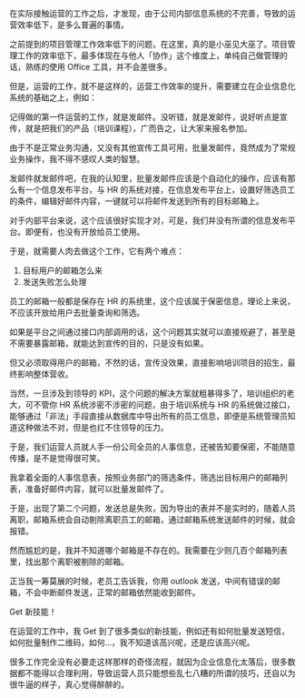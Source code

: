 在实际接触运营的工作之后，才发现，由于公司内部信息系统的不完善，导致的运营效率低下，是多么普遍的事情。

之前提到的项目管理工作效率低下的问题，在这里，真的是小巫见大巫了。项目管理工作的效率低下，最多体现在与他人「协作」这个维度上，单纯自己做管理的话，熟练的使用 Office 工具，并不会差很多。

但是，运营的工作，就不是这样的，运营工作效率的提升，需要建立在企业信息化系统的基础之上，例如：

记得做的第一件运营的工作，就是发邮件。没听错，就是发邮件，说好听点是宣传，就是把我们的产品（培训课程），广而告之，让大家来报名参加。

由于不是正常业务沟通，又没有其他宣传工具可用，批量发邮件，竟然成为了常规业务操作，我不得不感叹人类的智慧。

发邮件就发邮件吧，在我的认知里，批量发邮件应该是个自动化的操作，应该有那么有一个信息发布平台，与 HR 的系统对接，在信息发布平台上，设置好筛选员工的条件，编辑好邮件内容，一键就可以将邮件发送到所有的目标邮箱上。

对于内部平台来说，这个应该很好实现才对，可是，我们并没有所谓的信息发布平台。即便有，也没有开放给员工使用。

于是，就需要人肉去做这个工作，它有两个难点：

1. 目标用户的邮箱怎么来
2. 发送失败怎么处理

员工的邮箱一般都是保存在 HR 的系统里，这个应该属于保密信息，理论上来说，不应该开放给用户去批量查询和筛选。

如果是平台之间通过接口内部调用的话，这个问题其实就可以直接规避了，甚至是不需要暴露邮箱，就能达到宣传的目的，只是没有如果。

但又必须取得用户的邮箱，不然的话，宣传没效果，直接影响培训项目的招生，最终影响整体营收。

当然，一旦涉及到领导的 KPI，这个问题的解决方案就粗暴得多了，培训组织的老大，可不管你 HR 系统涉密不涉密的问题，由于培训系统与 HR 的系统做过接口，能够通过「非法」手段直接从数据库中导出所有的员工信息，即便是系统管理员知道这种做法不对，但是也扛不住领导的压力。

于是，我们运营人员就人手一份公司全员的人事信息，还被告知要保密，不能随意传播，是不是觉得很可笑。

我拿着全面的人事信息表，按照业务部门的筛选条件，筛选出目标用户的邮箱列表，准备好邮件内容，就可以批量发邮件了。

于是，出现了第二个问题，发送总是失败，因为导出的表并不是实时的，随着人员离职，邮箱系统会自动剔除离职员工的邮箱，通过邮箱系统发送邮件的时候，就会报错。

然而尴尬的是，我并不知道哪个邮箱是不存在的。我需要在少则几百个邮箱列表里，找出那个离职被剔除的邮箱。

正当我一筹莫展的时候，老员工告诉我，你用 outlook 发送，中间有错误的邮箱，不会中断邮件发送，正常的邮箱依然能收到邮件。

Get 新技能！

在运营的工作中，我 Get 到了很多类似的新技能，例如还有如何批量发送短信，如何批量制作二维码，如何...，我不知道该高兴呢，还是应该高兴呢。

很多工作完全没有必要走这样那样的奇怪流程，就因为企业信息化太落后，很多数据都不能得以合理利用，导致运营人员只能想些乱七八糟的所谓的技巧，还自以为很牛逼的样子，真心觉得醉醉的。





